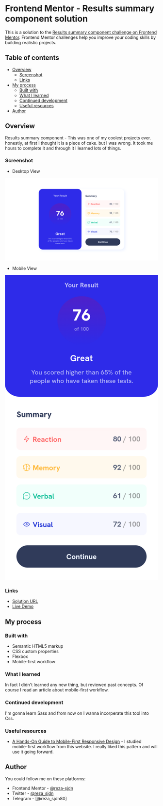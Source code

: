 # Frontend Mentor - Results summary component solution

This is a solution to the [Results summary component challenge on Frontend Mentor](https://www.frontendmentor.io/challenges/results-summary-component-CE_K6s0maV). Frontend Mentor challenges help you improve your coding skills by building realistic projects. 

## Table of contents

- [Overview](#overview)
  - [Screenshot](#screenshot)
  - [Links](#links)
- [My process](#my-process)
  - [Built with](#built-with)
  - [What I learned](#what-i-learned)
  - [Continued development](#continued-development)
  - [Useful resources](#useful-resources)
- [Author](#author)




## Overview

Results summary component - This was one of my coolest projects ever. honestly, at first I thought it is a piece of cake.
but I was wrong. It took me hours to complete it and through it I learned lots of things.

### Screenshot

- Desktop View

![](./screenshot.png)

- Mobile View

![](./mobile-screenshot.png)

### Links

- [Solution URL](https://github.com/reza-sjdn/results-summary-component)
- [Live Demo](https://reza-sjdn.github.io/results-summary-component/)

## My process

### Built with

- Semantic HTML5 markup
- CSS custom properties
- Flexbox
- Mobile-first workflow


### What I learned

In fact I didn't learned any new thing, but reviewed past concepts.
Of course I read an article about mobile-first workflow.

### Continued development

I'm gonna learn Sass and from now on I wanna incorperate this tool into Css.

### Useful resources

- [A Hands-On Guide to Mobile-First Responsive Design](https://www.uxpin.com/studio/blog/a-hands-on-guide-to-mobile-first-design/) - I studied mobile-first workflow from this website. I really liked this pattern and will use it going forward.

## Author

You could follow me on these platforms:

- Frontend Mentor - [@reza-sjdn](https://www.frontendmentor.io/profile/reza-sjdn)
- Twitter - [@reza_sjdn](https://www.twitter.com/reza_sjdn)
- Telegram - [@reza_sjdn80]
